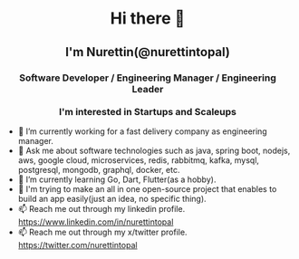 <h1 align="center">Hi there 👋</h1>
<h2 align="center">I'm Nurettin(@nurettintopal)</h2>

<h3 align="center">
    Software Developer / Engineering Manager / Engineering Leader
    <br/><br/>
    I'm interested in Startups and Scaleups
</h3>



- 🔭 I’m currently working for a fast delivery company as engineering manager.
- 💬 Ask me about software technologies such as java, spring boot, nodejs, aws, google cloud, microservices, redis, rabbitmq, kafka, mysql, postgresql, mongodb, graphql, docker, etc.
- 🌱 I’m currently learning Go, Dart, Flutter(as a hobby).
- 👯 I'm trying to make an all in one open-source project that enables to build an app easily(just an idea, no specific thing).
- 📫 Reach me out through my linkedin profile. <a href="https://www.linkedin.com/in/nurettintopal" target="_blank"> https://www.linkedin.com/in/nurettintopal </a>
- 📫 Reach me out through my x/twitter profile. <a href="https://twitter.com/nurettintopal" target="_blank"> https://twitter.com/nurettintopal </a>
